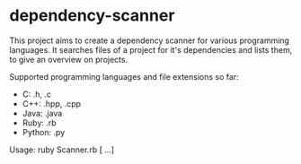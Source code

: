 dependency-scanner
==================

This project aims to create a dependency scanner for various programming languages.
It searches files of a project for it's dependencies and lists them, to give an overview on projects.

Supported programming languages and file extensions so far:
- C: .h, .c
- C++: .hpp, .cpp
- Java: .java
- Ruby: .rb
- Python: .py


Usage:
ruby Scanner.rb <directory-or-file-to-be-scanned> [<directory-or-file-to-be-scanned> ...]
